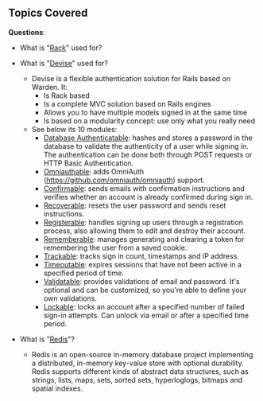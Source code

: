 ## Topics Covered
**Questions**:
- What is "[Rack](https://rack.github.io/)" used for?

- What is "[Devise](https://github.com/plataformatec/devise)" used for?
    - Devise is a flexible authentication solution for Rails based on Warden. It:
        - Is Rack based
        - Is a complete MVC solution based on Rails engines
        - Allows you to have multiple models signed in at the same time
        - Is based on a modularity concept: use only what you really need
    - See below its 10 modules:
        - [Database Authenticatable](http://www.rubydoc.info/github/plataformatec/devise/master/Devise/Models/DatabaseAuthenticatable): hashes and stores a password in the database to validate the authenticity of a user while signing in. The authentication can be done both through POST requests or HTTP Basic Authentication.
        - [Omniauthable](http://www.rubydoc.info/github/plataformatec/devise/master/Devise/Models/Omniauthable): adds OmniAuth (https://github.com/omniauth/omniauth) support.
        - [Confirmable](http://www.rubydoc.info/github/plataformatec/devise/master/Devise/Models/Confirmable): sends emails with confirmation instructions and verifies whether an account is already confirmed during sign in.
        - [Recoverable](http://www.rubydoc.info/github/plataformatec/devise/master/Devise/Models/Recoverable): resets the user password and sends reset instructions.
        - [Registerable](http://www.rubydoc.info/github/plataformatec/devise/master/Devise/Models/Registerable): handles signing up users through a registration process, also allowing them to edit and destroy their account.
        - [Rememberable](http://www.rubydoc.info/github/plataformatec/devise/master/Devise/Models/Rememberable): manages generating and clearing a token for remembering the user from a saved cookie.
        - [Trackable](http://www.rubydoc.info/github/plataformatec/devise/master/Devise/Models/Trackable): tracks sign in count, timestamps and IP address.
        - [Timeoutable](http://www.rubydoc.info/github/plataformatec/devise/master/Devise/Models/Timeoutable): expires sessions that have not been active in a specified period of time.
        - [Validatable](http://www.rubydoc.info/github/plataformatec/devise/master/Devise/Models/Validatable): provides validations of email and password. It's optional and can be customized, so you're able to define your own validations.
        - [Lockable](http://www.rubydoc.info/github/plataformatec/devise/master/Devise/Models/Lockable): locks an account after a specified number of failed sign-in attempts. Can unlock via email or after a specified time period.

- What is "[Redis](https://en.wikipedia.org/wiki/Redis)"?
    - Redis is an open-source in-memory database project implementing a distributed, in-memory key-value store with optional durability. Redis supports different kinds of abstract data structures, such as strings, lists, maps, sets, sorted sets, hyperloglogs, bitmaps and spatial indexes.
